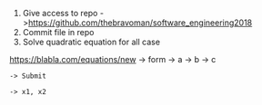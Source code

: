 1. Give access to repo
->https://github.com/thebravoman/software_engineering2018
2. Commit file in repo
3. Solve quadratic equation for all case


https://blabla.com/equations/new
-> form
	-> a
	-> b
	-> c
	
	-> Submit

	-> x1, x2
